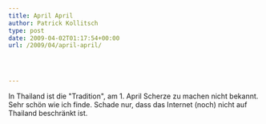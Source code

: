 ```yaml
---
title: April April
author: Patrick Kollitsch
type: post
date: 2009-04-02T01:17:54+00:00
url: /2009/04/april-april/




---
```

In Thailand ist die "Tradition", am 1. April Scherze zu machen nicht bekannt. Sehr schön wie ich finde. Schade nur, dass das Internet (noch) nicht auf Thailand beschränkt ist.